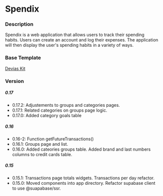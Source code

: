 # Spendix

### Description 

Spendix is a web application that allows users to track their spending habits. Users can create an account and log their expenses. The application will then display the user's spending habits in a variety of ways.

### Base Template

[Devias Kit](https://github.com/devias-io/material-kit-react)

### Version

##### 0.17
- 0.17.2: Adjustements to groups and categories pages.
- 0.17.1: Related categories on groups page logic.
- 0.17.0: Added category goals table

##### 0.16
- 0.16-2: Function getFutureTransactions()
- 0.16.1: Groups page and list.
- 0.16.0: Added cateories groups table. Added brand and last numbers columns to credit cards table.

##### 0.15
- 0.15.1: Transactions page totals widgets. Transactions per day refactor.
- 0.15.0: Moved components into app directory. Refactor supabase client to use @suapabase/ssr. 